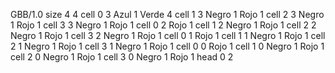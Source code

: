 <gs-board> GBB/1.0
size 4 4
cell 0 3 Azul 1 Verde 4 
cell 1 3 Negro 1 Rojo 1 
cell 2 3 Negro 1 Rojo 1 
cell 3 3 Negro 1 Rojo 1 
cell 0 2 Rojo 1 
cell 1 2 Negro 1 Rojo 1 
cell 2 2 Negro 1 Rojo 1 
cell 3 2 Negro 1 Rojo 1 
cell 0 1 Rojo 1 
cell 1 1 Negro 1 Rojo 1 
cell 2 1 Negro 1 Rojo 1 
cell 3 1 Negro 1 Rojo 1 
cell 0 0 Rojo 1 
cell 1 0 Negro 1 Rojo 1 
cell 2 0 Negro 1 Rojo 1 
cell 3 0 Negro 1 Rojo 1 
head 0 2
 </gs-board>